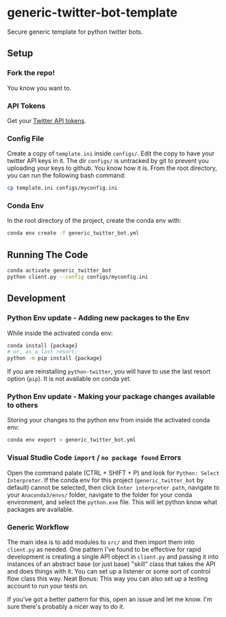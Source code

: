 # generic-twitter-bot-template
Secure generic template for python twitter bots.

## Setup
### Fork the repo!
You know you want to.

### API Tokens
Get your [Twitter API tokens](https://developer.twitter.com/en/support/twitter-api).

### Config File
Create a copy of `template.ini` inside `configs/`. Edit the copy to have your twitter API keys in it. The dir `configs/` is untracked by git to prevent you uploading your keys to github. You know how it is. From the root directory, you can run the following bash command:

```bash
cp template.ini configs/myconfig.ini
```

### Conda Env
In the root directory of the project, create the conda env with:
```bash
conda env create -f generic_twitter_bot.yml
```

## Running The Code
```bash
conda activate generic_twitter_bot
python client.py --config configs/myconfig.ini
```

## Development
### Python Env update - Adding new packages to the Env
While inside the activated conda env:
```bash
conda install {package}
# or, as a last resort:
python -m pip install {package}
```
If you are reinstalling `python-twitter`, you will have to use the last resort option (`pip`). It is not available on conda yet.
### Python Env update - Making your package changes available to others
Storing your changes to the python env from inside the activated conda env:
```bash
conda env export > generic_twitter_bot.yml
```

### Visual Studio Code `import` / `no package found` Errors
Open the command palate (CTRL + SHIFT + P) and look for `Python: Select Interpreter`. If the conda env for this project (`generic_twitter_bot` by default) cannot be selected, then click `Enter interpreter path`, navigate to your `Anaconda3/envs/` folder, navigate to the folder for your conda environment, and select the `python.exe` file. This will let python know what packages are available.

### Generic Workflow
The main idea is to add modules to `src/` and then import them into `client.py` as needed. One pattern I've found to be effective for rapid development is creating a single API object in `client.py` and passing it into instances of an abstract base (or just base) "skill" class that takes the API and does things with it. You can set up a listener or some sort of control flow class this way. Neat Bonus: This way you can also set up a testing account to run your tests on. 

If you've got a better pattern for this, open an issue and let me know. I'm sure there's probably a nicer way to do it.


